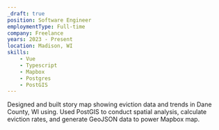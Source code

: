 ```yaml
---
_draft: true
position: Software Engineer
employmentType: Full-time
company: Freelance
years: 2023 - Present
location: Madison, WI
skills:
    - Vue
    - Typescript
    - Mapbox
    - Postgres
    - PostGIS
---
```

Designed and built story map showing eviction data and trends in Dane County, WI using. Used PostGIS to conduct spatial analysis, calculate eviction rates, and generate GeoJSON data to power Mapbox map.